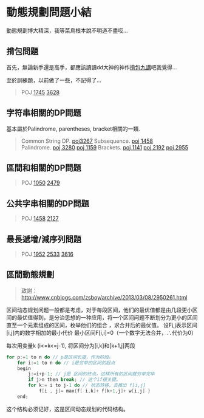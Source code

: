 動態規劃問題小結
====

動態規劃博大精深，我等菜鳥根本說不明道不盡哎...

揹包問題
---

首先，無論新手還是高手，都應該讀讀dd大神的神作[揹包九講](http://love-oriented.com/pack/pack2alpha1.pdf)吧我覺得...

至於訓練題，以前做了一些，不記得了...

> POJ [1745](http://poj.org/problem?id=1745) [3628](http://poj.org/problem?id=3628)

字符串相關的DP問題
----
基本屬於Palindrome, parentheses, bracket相關的一類.

> Common String DP. [poj3267](http://poj.org/problem?id=3267)
> Subsequence. [poj 1458](http://poj.org/problem?id=1458)  
> Palindrome. [poj 3280](http://poj.org/problem?id=3280) [poj 1159](http://poj.org/problem?id=1159)
> Brackets. [poj 1141](http://poj.org/problem?id=1141) [poj 2192](http://poj.org/problem?id=2192) [poj 2955](http://poj.org/problem?id=2955)

區間和相關的DP問題
----

> POJ [1050](http://poj.org/problem?id=1050) [2479](http://poj.org/problem?id=2479)

公共字串相關的DP問題
----

> POJ [1458](http://poj.org/problem?id=1458) [2127](http://poj.org/problem?id=2127)

最長遞增/減序列問題
----

> POJ [1952](http://poj.org/problem?id=1952) [2533](http://poj.org/problem?id=2533) [3616](http://poj.org/problem?id=3616)

區間動態規劃
----
> 致謝： http://www.cnblogs.com/zsboy/archive/2013/03/08/2950261.html

区间动态规划问题一般都是考虑，对于每段区间，他们的最优值都是由几段更小区间的最优值得到，是分治思想的一种应用，将一个区间问题不断划分为更小的区间直至一个元素组成的区间，枚举他们的组合 ，求合并后的最优值。
设F[i,j](1<=i<=j<=n)表示区间[i,j]内的数字相加的最小代价
最小区间F[i,i]=0（一个数字无法合并，∴代价为0）

每次用变量k (i<=k<=j-1), 将区间分为[i,k]和[k+1,j]两段

```C++
for p:=1 to n do // p是区间长度，作为阶段。 
    for i:=1 to n do // i是穷举的区间的起点
    begin
        j:=i+p-1; // j是 区间的终点，这样所有的区间就穷举完毕
        if j>n then break; // 这个if很关键。
        for k:= i to j-1 do // 状态转移，去推出 f[i,j]
            f[i , j]= max{f[ i,k]+ f[k+1,j]+ w[i,j] } 
    end; 
```

这个结构必须记好，这是区间动态规划的代码结构。

